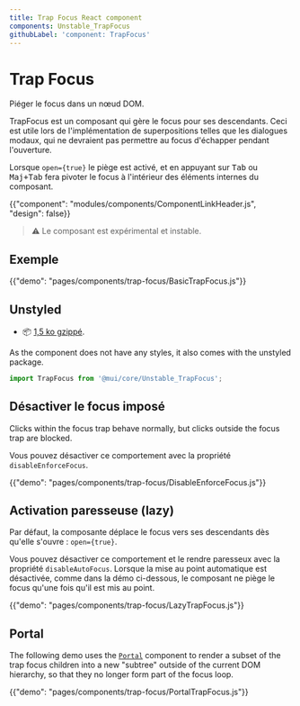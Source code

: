 ```yaml
---
title: Trap Focus React component
components: Unstable_TrapFocus
githubLabel: 'component: TrapFocus'
---
```


# Trap Focus

<p class="description">Piéger le focus dans un nœud DOM.</p>

TrapFocus est un composant qui gère le focus pour ses descendants. Ceci est utile lors de l'implémentation de superpositions telles que les dialogues modaux, qui ne devraient pas permettre au focus d'échapper pendant l'ouverture.

Lorsque `open={true}` le piège est activé, et en appuyant sur <kbd class="key">Tab</kbd> ou <kbd><kbd  class="key">Maj</kbd>+<kbd class="key">Tab</kbd></kbd> fera pivoter le focus à l'intérieur des éléments internes du composant.

{{"component": "modules/components/ComponentLinkHeader.js", "design": false}}

> ⚠️ Le composant est expérimental et instable.

## Exemple

{{"demo": "pages/components/trap-focus/BasicTrapFocus.js"}}

## Unstyled

- 📦 [1,5 ko gzippé](https://material-ui.com/size-snapshot).

As the component does not have any styles, it also comes with the unstyled package.

```js
import TrapFocus from '@mui/core/Unstable_TrapFocus';
```

## Désactiver le focus imposé

Clicks within the focus trap behave normally, but clicks outside the focus trap are blocked.

Vous pouvez désactiver ce comportement avec la propriété `disableEnforceFocus`.

{{"demo": "pages/components/trap-focus/DisableEnforceFocus.js"}}

## Activation paresseuse (lazy)

Par défaut, la composante déplace le focus vers ses descendants dès qu'elle s'ouvre : `open={true}`.

Vous pouvez désactiver ce comportement et le rendre paresseux avec la propriété `disableAutoFocus`. Lorsque la mise au point automatique est désactivée, comme dans la démo ci-dessous, le composant ne piège le focus qu'une fois qu'il est mis au point.

{{"demo": "pages/components/trap-focus/LazyTrapFocus.js"}}

## Portal

The following demo uses the [`Portal`](/components/portal/) component to render a subset of the trap focus children into a new "subtree" outside of the current DOM hierarchy, so that they no longer form part of the focus loop.

{{"demo": "pages/components/trap-focus/PortalTrapFocus.js"}}
